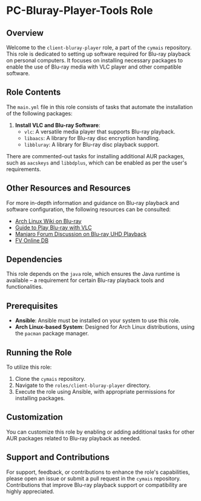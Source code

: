 # PC-Bluray-Player-Tools Role

## Overview
Welcome to the `client-bluray-player` role, a part of the `cymais` repository. This role is dedicated to setting up software required for Blu-ray playback on personal computers. It focuses on installing necessary packages to enable the use of Blu-ray media with VLC player and other compatible software.

## Role Contents
The `main.yml` file in this role consists of tasks that automate the installation of the following packages:
1. **Install VLC and Blu-ray Software**:
   - `vlc`: A versatile media player that supports Blu-ray playback.
   - `libaacs`: A library for Blu-ray disc encryption handling.
   - `libbluray`: A library for Blu-ray disc playback support.

There are commented-out tasks for installing additional AUR packages, such as `aacskeys` and `libbdplus`, which can be enabled as per the user's requirements.

## Other Resources and Resources
For more in-depth information and guidance on Blu-ray playback and software configuration, the following resources can be consulted:
- [Arch Linux Wiki on Blu-ray](https://wiki.archlinux.org/title/Blu-ray#Using_aacskeys)
- [Guide to Play Blu-ray with VLC](https://videobyte.de/play-blu-ray-with-vlc)
- [Manjaro Forum Discussion on Blu-ray UHD Playback](https://archived.forum.manjaro.org/t/wie-kann-ich-bluray-uhd-abspielen/127396/12)
- [FV Online DB](http://fvonline-db.bplaced.net/)

## Dependencies
This role depends on the `java` role, which ensures the Java runtime is available – a requirement for certain Blu-ray playback tools and functionalities.

## Prerequisites
- **Ansible**: Ansible must be installed on your system to use this role.
- **Arch Linux-based System**: Designed for Arch Linux distributions, using the `pacman` package manager.

## Running the Role
To utilize this role:
1. Clone the `cymais` repository.
2. Navigate to the `roles/client-bluray-player` directory.
3. Execute the role using Ansible, with appropriate permissions for installing packages.

## Customization
You can customize this role by enabling or adding additional tasks for other AUR packages related to Blu-ray playback as needed.

## Support and Contributions
For support, feedback, or contributions to enhance the role's capabilities, please open an issue or submit a pull request in the `cymais` repository. Contributions that improve Blu-ray playback support or compatibility are highly appreciated.